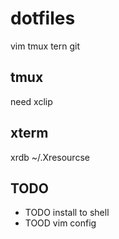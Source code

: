 # dotfiles  #

vim tmux tern git

## tmux ##

need xclip

## xterm ##

xrdb ~/.Xresourcse

## TODO ##
  * TODO install to shell
  * TOOD vim config
